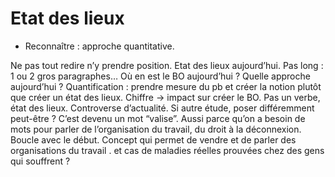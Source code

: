 # Etat des lieux 

- Reconnaître : approche quantitative. 

Ne pas tout redire n’y prendre position. 
Etat des lieux aujourd’hui. Pas long : 1 ou 2 gros paragraphes… Où en est le BO aujourd’hui ? Quelle approche aujourd’hui ? Quantification : prendre mesure du pb et créer la notion plutôt que créer un état des lieux. Chiffre → impact sur créer le BO. 
Pas un verbe, état des lieux. Controverse d’actualité. Si autre étude, poser différemment peut-être ? C’est devenu un mot “valise”. Aussi parce qu’on a besoin de mots pour parler de l’organisation du travail, du droit à la déconnexion. Boucle avec le début. Concept qui permet de vendre et de parler des organisations du travail .
	et cas de maladies réelles prouvées chez des gens qui souffrent ? 
